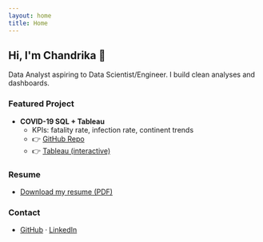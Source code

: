 ```yaml
---
layout: home
title: Home
---
```


## Hi, I'm Chandrika 👋
Data Analyst aspiring to Data Scientist/Engineer. I build clean analyses and dashboards.

### Featured Project
- **COVID-19 SQL + Tableau**
  - KPIs: fatality rate, infection rate, continent trends  
  - 👉 [GitHub Repo](https://github.com/Chandrika2914/COVID-Death-analysis-SQL)
  - 👉 [Tableau (interactive)](https://public.tableau.com/app/profile/chandrika.patibandla1429)

### Resume
- [Download my resume (PDF)](/assets/resume.pdf)

### Contact
- [GitHub](https://github.com/Chandrika2914) · [LinkedIn](https://www.linkedin.com/in/chandrika-patibandla/)

